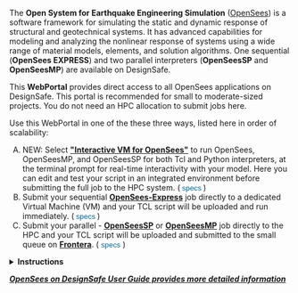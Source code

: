 <script>
    function toggleDiv(DivLabel) {
        var x = document.getElementById(DivLabel);
        if (x.style.display == "none") {
            x.style.display = "block";
        } else {
            x.style.display = "none";
        }
    }
    function showDiv(DivLabel) {
        var x = document.getElementById(DivLabel);
        x.style.display = "block";
    }
    function hideDiv(DivLabel) {
        var x = document.getElementById(DivLabel);
        x.style.display = "none";
    }
</script>

The <b>Open System for Earthquake Engineering Simulation</b> (<a href="https://opensees.berkeley.edu/" target="_blank">OpenSees</a>) is a software framework for simulating the static and dynamic response of structural and geotechnical systems. It has advanced capabilities for modeling and analyzing the nonlinear response of systems using a wide range of material models, elements, and solution algorithms. One sequential (<b>OpenSees EXPRESS</b>) and two parallel interpreters (<b>OpenSeesSP</b> and <b>OpenSeesMP</b>) are available on DesignSafe.

This <b>WebPortal</b> provides direct access to all OpenSees applications on DesignSafe. This portal is recommended for small
to moderate-sized projects. You do not need an HPC allocation to submit jobs here.

Use this WebPortal in one of
the these three ways, listed here in order of scalability:

<ol type="A">
    <li>NEW: Select <a href="https://www.designsafe-ci.org/user-guide/tools/simulation/opensees/openseesExpress/" target="_blank"><b>"Interactive VM for OpenSees"</b></a> to run OpenSees, OpenSeesMP, and OpenSeesSP for both Tcl and Python interpreters, at the terminal prompt for real-time interactivity with your model. Here you can edit and test your script in an integrated environment before submitting the full job to the HPC system.
        (<small>
            <font color="blue"><button
                    style="background: none!important;border: none;padding: 0!important;font-family: arial, sans-serif;color: #069;text-decoration: none;cursor: pointer;"
                    onclick='toggleDiv("OSinter_deets")'>specs</button></font>
        </small>) <div id="OSinter_deets" style="display:none">
            <small>
                <table style='border:1px black solid;background-color:#FCFED3'>
                    <tr>
                        <td> The following resources are shared with concurrent users, as there is only one Interactive-VM. <ul>
                                <li>Number of Nodes = 1 (Nodes are like computers)</li>
                                <li>Number of Cores = 24 (Cores are the processors).</li>
                                <li>RAM =48GB</li>
                                <li>Maximum Job duration = 48hr</li>
                            </ul>
                        </td>
                    </tr>
                </table>
            </small>
        </div>
    </li>
    <li> Submit your sequential
        <a
            href="https://www.designsafe-ci.org/user-guide/tools/simulation/opensees/openseesExpress/"
            target="_blank"><b>OpenSees-Express</b></a> job directly to a dedicated Virtual Machine (VM) and your TCL script will be uploaded and run immediately. (<small>
            <font color="blue"><button
                    style="background: none!important;border: none;padding: 0!important;font-family: arial, sans-serif;color: #069;text-decoration: none;cursor: pointer;"
                    onclick='toggleDiv("OSexprees_deets")'>specs</button></font>
        </small>) <div id="OSexprees_deets" style="display:none">
            <small>
                <table style='border:1px black solid;background-color:#FCFED3'>
                    <tr>
                        <td> The following resources are shared with concurrent users, as there is only one OpenSees-VM.
                            <ul>
                                <li>Number of Nodes = 1 (Nodes are like computers)</li>
                                <li>Number of Cores = 24 (Cores are the processors). HOWEVER, OpenSees-Express is a sequential application, so it only uses on Core per Job.</li>
                                <li>RAM =48GB</li>
                                <li>Maximum Job duration = 48hr</li>
                            </ul>
                        </td>
                    </tr>
                </table>
            </small>
        </div>
    </li>
    <li> Submit your parallel -
        <a
            href="https://www.designsafe-ci.org/user-guide/tools/simulation/opensees/openseesSP/"
            target="_blank"><b>OpenSeesSP</b></a> or <a
            href="https://www.designsafe-ci.org/user-guide/tools/simulation/opensees/openseesMP/"
            target="_blank"><b>OpenSeesMP</b></a> job directly to the HPC and your TCL script will be uploaded and submitted to the small queue on <a href="https://frontera-portal.tacc.utexas.edu/user-guide/running/"
            target="_blank"><b>Frontera</b></a>. (
                <small><font color="blue"><button style="background: none!important;border: none;padding: 0!important;font-family: arial, sans-serif;color: #069;text-decoration: none;cursor: pointer;" onclick='toggleDiv("OSmpsp_deets")'>specs</button></font></small>
            )
        <div id="OSmpsp_deets" style="display:none">
            <small>
                <table style='border:1px black solid;background-color:#FCFED3'>
                    <tr>
                        <td> The 1 or 2 nodes you select are not shared with other users. You have full access to the processors specify and all memory on that node. <ul>
                                <li>Maximum number of Nodes per Job = 2 (Nodes are like computers)</li>
                                <li>Maximum number of Cores per Node = 56 (Cores are the processors)</li>
                                <li>RAM = 192 GB/Node</li>
                                <li>Maximum Job duration = 48hr</li>
                                <br> If you plan submit more than one job, use only the number of Nodes & Cores you need
                                and stay within the following limits: <li>Maximum number of Nodes per user = 24</li>
                                <li>Maximum number of Jobs per user = 20</li>
                                <li>Users are limited to a maximum of 50 running and 200 pending Jobs in all queues at one time</li>
                            </ul>
                        </td>
                    </tr>
                </table>
            </small>
        </div>
    </li>
</ol>
<details closed>
    <summary style="display: list-item">
        <large><b> Instructions </b></large>
    </summary>
    <table style='border:1px black solid;background-color:#F9EAFD'>
        <tr>
            <td>
                <ol>
                    <li>Determine the appropriate application for your task. Refer to the <a href="https://www.designsafe-ci.org/user-guide/tools/simulation/opensees/openseesOverview/" target="_blank">DesignSafe User Guide</a> for detailed help.</li>
                    <li><u>Select your application</u> from the pull-down menu.</li>
                    <li>Fill-out the application-specific input form that gets generated (not all applications require all the input):
                        <ul>
                            <li><b>Input Directory</b>: Directory containing all input files. This directory will be cloned to the HPC workspace and, once the job is complete, will be placed in the output location you specify below. <br> You can drag the link for the directory from the Data Browser on the left, or click the 'Select Input' button and then select the directory.
                            </li>
                            <li><b>Input Script</b>: The filename of the main OpenSees TCL script to execute. This file should reside in the Input Directory specified.</li>
                            <li><b>Maximum job runtime</b>: In HH:MM:SS format. The maximum time you expect this job to run for, it does not include the time in queue. After this amount of time your job will be killed by the job scheduler. Shorter run times result in shorter queue wait times. Run-time limitations are platform-dependent and shown in the specs above, which are typically 48hr</li>
                            <li><b>Job name</b>: This name is useful when you submit more than one job. It is used by the Job-Status side bar as well as in the name of the output location.</li>
                            <li><b>Job output archive location (optional)</b>: Specify a location where the job output should be archived. By default, job output will be archived at: {username}/archive/jobs/${YYYY-MM-DD}/${JOB_NAME}-${JOB_ID}. This archive will contain the clone of the Input Directory from the time the job was submitted as well as any new files created by the OpenSees runs. You will need to move the relevant output files into your data directory once the job is finished.</li>
                            <li>HPC jobs only (OpenSeesSP and OpenSeesMP):<br> Your job will be run on HPC Compute Nodes, which are equivalent to computers. Each node has its own memory and a maximum number of processors. The specs on these compute resources depend on the HPC systems being used. Each job is assigned its own compute nodes, giving you access to all the memory and processors on each node.
                                <ul>
                                    <li><b>Node count</b>: Number of requested process nodes for the HPC job. Nodes are equivalent to computers. Default number of nodes is 2, which is the maximum for the small queue in Frontera. Be conservative to not exceed per-user limits if you plan to submit many jobs.</li>
                                    <li><b>Processors Per Node</b>: Number of processors (cores) <u>per node</u> for the HPC job. <i>TotalProcesses=NodeCount x ProcessorsPerNode</i>.<br> <i>Note:</i> Data-intensive models may require more <b>memory</b> per run. In this case, reduce the number of processors per node. If memory is not an issue, you can use the maximum. </li>
                                </ul>
                            </li>
                        </ul>
                    </li>
                    <li>Press <b>"Run"</b></li>
                    <li><u>Monitor</u> your submission in the Job Status sidebar.</li>
                    <li>Once the job is marked Finished, click <u>"More info"</u> and <u>"View Output"</u>. This will
                        take you to the "job output archive location" you had defined, within the DataDepot: <ol>
                            <li>Open the <b>.err file</b> to review all echoed data from the OpenSees run.</li>
                            <li><b>Move results data</b> out of the archive folder and into your data folder. <i>Copy the .err file over, as well.</i></li>
                    </ol>
                </ul>
            </td>
        </tr>
    </table>
</details>

<b><a href="https://www.designsafe-ci.org/user-guide/tools/simulation/opensees/openseesOverview/" target="_blank"><i class="fa fa-book" /> OpenSees on DesignSafe User Guide provides more detailed information</a></b>

